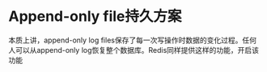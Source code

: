 # Append-only file持久方案

本质上讲，append-only log files保存了每一次写操作时数据的变化过程。任何人可以从append-only log恢复整个数据库。Redis同样提供这样的功能，开启该功能
